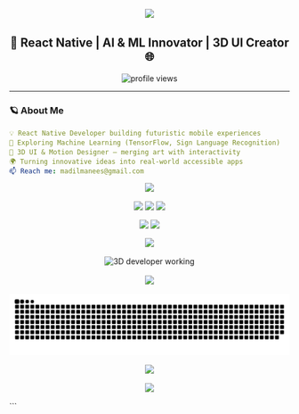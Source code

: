 <!-- 🌌✨ Futuristic 3D Developer README – Muhammad Adil Anees ✨🌌 -->

<!-- 🌈 3D Gradient Animated Header -->
<p align="center">
  <img src="https://capsule-render.vercel.app/api?type=waving&height=230&color=gradient&text=Muhammad%20Adil%20Anees%20🚀&fontAlign=50&fontAlignY=38&animation=twinkling&fontSize=45&fontColor=00ffff" />
</p>

<h2 align="center">🧬 React Native | AI & ML Innovator | 3D UI Creator 🌐</h2>

<p align="center">
  <img src="https://komarev.com/ghpvc/?username=adilanes1&style=for-the-badge&color=00FFFF&label=Profile+Views" alt="profile views" />
</p>

---

### 🪐 About Me

```yaml
💡 React Native Developer building futuristic mobile experiences  
🧠 Exploring Machine Learning (TensorFlow, Sign Language Recognition)  
🎨 3D UI & Motion Designer — merging art with interactivity  
🌍 Turning innovative ideas into real-world accessible apps  
📫 Reach me: madilmanees@gmail.com  
```
<p align="center"> <img src="https://skillicons.dev/icons?i=react,reactnative,js,ts,python,tensorflow,firebase,figma,blender,html,css,vscode,git" /> </p>
<p align="center"> <a href="mailto:madilmanees@gmail.com"><img src="https://img.shields.io/badge/Email-D14836?style=for-the-badge&logo=gmail&logoColor=white" /></a> <a href="https://www.linkedin.com/in/muhammad-adil-anees-799589296"><img src="https://img.shields.io/badge/LinkedIn-0A66C2?style=for-the-badge&logo=linkedin&logoColor=white" /></a> <a href="https://github.com/adilanes1"><img src="https://img.shields.io/badge/GitHub-171515?style=for-the-badge&logo=github&logoColor=white" /></a> </p>
<p align="center"> <img src="https://github-readme-stats.vercel.app/api?username=adilanes1&show_icons=true&theme=react&bg_color=0D1117&hide_border=true&icon_color=00ffff&title_color=00ffff" width="48%"/> <img src="https://github-readme-streak-stats.herokuapp.com?user=adilanes1&theme=react&hide_border=true&background=0D1117&ring=00ffff&fire=00ffff&currStreakLabel=00ffff" width="48%"/> </p> <p align="center"> <img src="https://github-readme-stats.vercel.app/api/top-langs/?username=adilanes1&layout=compact&theme=react&hide_border=true&bg_color=0D1117&title_color=00ffff" width="55%"/> </p>
<p align="center"> <img src="https://cdn.dribbble.com/users/1162077/screenshots/3848914/programmer.gif" width="420px" alt="3D developer working"/> <br><br> <img src="https://user-images.githubusercontent.com/73097560/115834477-dbab4500-a447-11eb-908a-139a6edaec5c.gif" width="100%"> </p>
<p align="center"> <img src="https://raw.githubusercontent.com/Platane/snk/output/github-contribution-grid-snake-dark.svg" alt="snake animation" /> </p>
<p align="center"> <a href="mailto:madilmanees@gmail.com"> <img src="https://img.shields.io/badge/💬 Let's Build Something Cool-8A2BE2?style=for-the-badge&logo=react&logoColor=white" /> </a> </p> <!-- 🌈 Glowing 3D Footer --> <p align="center"> <img src="https://capsule-render.vercel.app/api?type=waving&color=gradient&height=150&section=footer" /> </p> ```
